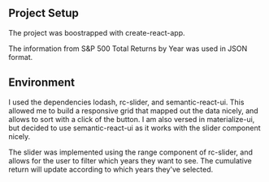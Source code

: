 ## Project Setup

The project was boostrapped with create-react-app.

The information from S&P 500 Total Returns by Year was used in JSON format. 

## Environment

I used the dependencies lodash, rc-slider, and semantic-react-ui. This allowed me to build a responsive grid that mapped out the data nicely, and allows to sort with a click of the button. I am also versed in materialize-ui, but decided to use semantic-react-ui as it works with the slider component nicely. 

The slider was implemented using the range component of rc-slider, and allows for the user to filter which years they want to see. The cumulative return will update according to which years they've selected.
